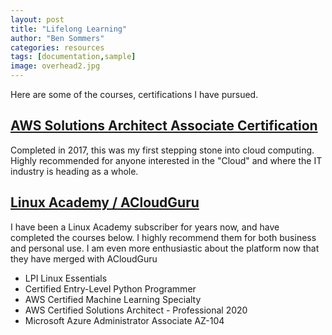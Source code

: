 ```yaml
---
layout: post
title: "Lifelong Learning"
author: "Ben Sommers"
categories: resources
tags: [documentation,sample]
image: overhead2.jpg
---
```


Here are some of the courses, certifications I have pursued.

## [AWS Solutions Architect Associate Certification](https://aws.amazon.com/certification/certified-solutions-architect-associate/)

Completed in 2017, this was my first stepping stone into cloud computing. Highly recommended for anyone interested in the "Cloud" and where the IT industry is heading as a whole.

## [Linux Academy / ACloudGuru](https://www.linuxacademy.com/)

I have been a Linux Academy subscriber for years now, and have completed the courses below. I highly recommend them for both business and personal use. I am even more enthusiastic about the platform now that they have merged with ACloudGuru
* LPI Linux Essentials
* Certified Entry-Level Python Programmer
* AWS Certified Machine Learning Specialty
* AWS Certified Solutions Architect - Professional 2020
* Microsoft Azure Administrator Associate AZ-104
